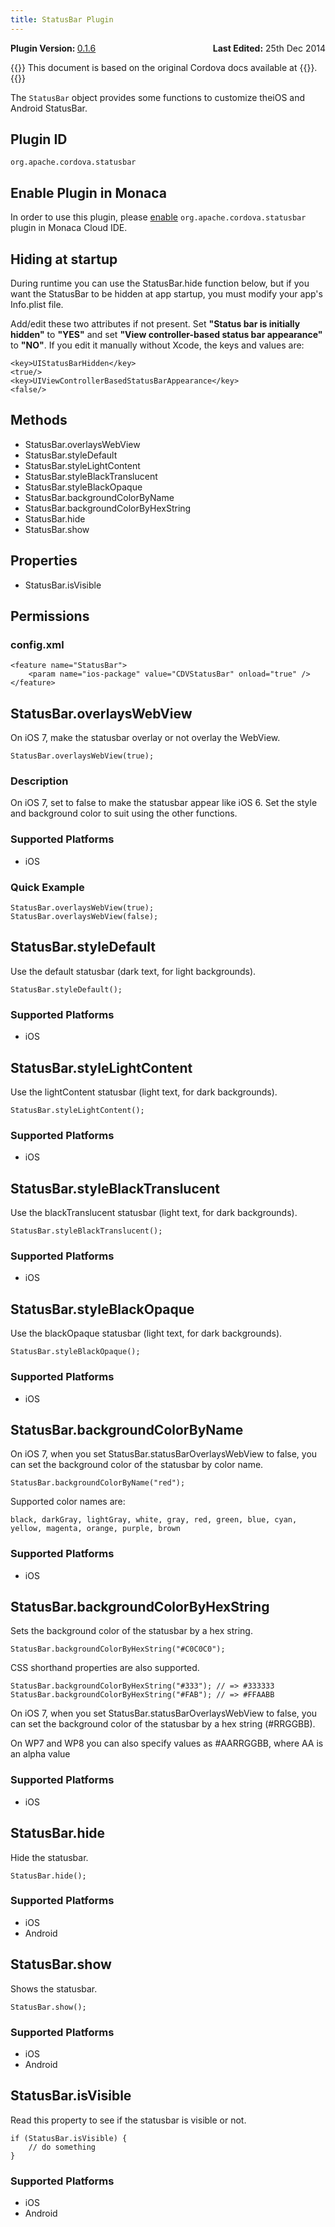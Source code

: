 ```yaml
---
title: StatusBar Plugin
---
```


<div>
  <div  style="float: left;" align="left"><b>Plugin Version: </b><a href="https://github.com/apache/cordova-plugin-statusbar/blob/master/RELEASENOTES.md#016-jun-05-2014">0.1.6</a></div>   
  <div align="right" style="float: right;"><b>Last Edited:</b> 25th Dec 2014</div>
  <br/>
</div>

{{<note>}}
This document is based on the original Cordova docs available at {{<link title="Cordova Docs" href="https://github.com/apache/cordova-plugin-statusbar">}}.
{{</note>}}

The `StatusBar` object provides some functions to customize theiOS and
Android StatusBar.

Plugin ID
---------

    org.apache.cordova.statusbar

Enable Plugin in Monaca
-----------------------

In order to use this plugin, please [enable](/en/monaca_ide/manual/dependencies/cordova_plugin/#add-plugins)
`org.apache.cordova.statusbar` plugin in Monaca Cloud IDE.

Hiding at startup
-----------------

During runtime you can use the StatusBar.hide function below, but if you
want the StatusBar to be hidden at app startup, you must modify your
app's Info.plist file.

Add/edit these two attributes if not present. Set **"Status bar is
initially hidden"** to **"YES"** and set **"View controller-based status
bar appearance"** to **"NO"**. If you edit it manually without Xcode,
the keys and values are:

    <key>UIStatusBarHidden</key>
    <true/>
    <key>UIViewControllerBasedStatusBarAppearance</key>
    <false/>

Methods
-------

-   StatusBar.overlaysWebView
-   StatusBar.styleDefault
-   StatusBar.styleLightContent
-   StatusBar.styleBlackTranslucent
-   StatusBar.styleBlackOpaque
-   StatusBar.backgroundColorByName
-   StatusBar.backgroundColorByHexString
-   StatusBar.hide
-   StatusBar.show

Properties
----------

-   StatusBar.isVisible

Permissions
-----------

### config.xml

    <feature name="StatusBar">
        <param name="ios-package" value="CDVStatusBar" onload="true" />
    </feature>

StatusBar.overlaysWebView
-------------------------

On iOS 7, make the statusbar overlay or not overlay the WebView.

    StatusBar.overlaysWebView(true);

### Description

On iOS 7, set to false to make the statusbar appear like iOS 6. Set the
style and background color to suit using the other functions.

### Supported Platforms

-   iOS

### Quick Example

    StatusBar.overlaysWebView(true);
    StatusBar.overlaysWebView(false);

StatusBar.styleDefault
----------------------

Use the default statusbar (dark text, for light backgrounds).

    StatusBar.styleDefault();

### Supported Platforms

-   iOS

StatusBar.styleLightContent
---------------------------

Use the lightContent statusbar (light text, for dark backgrounds).

    StatusBar.styleLightContent();

### Supported Platforms

-   iOS

StatusBar.styleBlackTranslucent
-------------------------------

Use the blackTranslucent statusbar (light text, for dark backgrounds).

    StatusBar.styleBlackTranslucent();

### Supported Platforms

-   iOS

StatusBar.styleBlackOpaque
--------------------------

Use the blackOpaque statusbar (light text, for dark backgrounds).

    StatusBar.styleBlackOpaque();

### Supported Platforms

-   iOS

StatusBar.backgroundColorByName
-------------------------------

On iOS 7, when you set StatusBar.statusBarOverlaysWebView to false, you
can set the background color of the statusbar by color name.

    StatusBar.backgroundColorByName("red");

Supported color names are:

    black, darkGray, lightGray, white, gray, red, green, blue, cyan, yellow, magenta, orange, purple, brown

### Supported Platforms

-   iOS

StatusBar.backgroundColorByHexString
------------------------------------

Sets the background color of the statusbar by a hex string.

    StatusBar.backgroundColorByHexString("#C0C0C0");

CSS shorthand properties are also supported.

    StatusBar.backgroundColorByHexString("#333"); // => #333333
    StatusBar.backgroundColorByHexString("#FAB"); // => #FFAABB

On iOS 7, when you set StatusBar.statusBarOverlaysWebView to false, you
can set the background color of the statusbar by a hex string
(\#RRGGBB).

On WP7 and WP8 you can also specify values as \#AARRGGBB, where AA is an
alpha value

### Supported Platforms

-   iOS

StatusBar.hide
--------------

Hide the statusbar.

    StatusBar.hide();

### Supported Platforms

-   iOS
-   Android

StatusBar.show
--------------

Shows the statusbar.

    StatusBar.show();

### Supported Platforms

-   iOS
-   Android

StatusBar.isVisible
-------------------

Read this property to see if the statusbar is visible or not.

    if (StatusBar.isVisible) {
        // do something
    }

### Supported Platforms

-   iOS
-   Android

